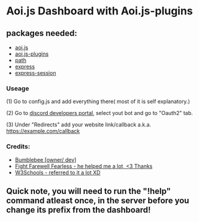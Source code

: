 # Aoi.js Dashboard with Aoi.js-plugins
## packages needed:
- [aoi.js](https://www.npmjs.com/package/aoi.js)
- [aoi.js-plugins](https://www.npmjs.com/package/aoi.js-plugins)
- [path](https://www.npmjs.com/package/path)
- [express](https://www.npmjs.com/package/express)
- [express-session](https://www.npmjs.com/package/express-session)
### Useage
(1) Go to config.js and add everything there( most of it is self explanatory.)

(2) Go to [discord developers portal](https://discord.com/developers/applications), select yout bot and go to "Oauth2" tab.

(3) Under "Redirects" add your website link/callback a.k.a. <https://example.com/callback>

### Credits:
- [Bumblebee [owner/ dev]](https://discord.com/users/818377414367379487) 
- [Fight Farewell Fearless - he helped me a lot, <3 Thanks](https://discord.com/users/694184230271451166)
- [W3Schools - referred to it a lot XD](https://www.w3schools.com/)

## Quick note, you will need to run the "!help" command atleast once, in the server before you change its prefix from the dashboard!
